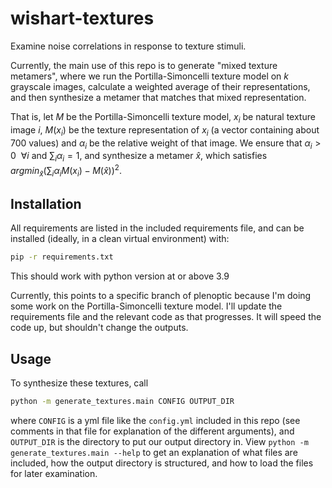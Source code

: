 # wishart-textures

Examine noise correlations in response to texture stimuli.

Currently, the main use of this repo is to generate "mixed texture metamers",
where we run the Portilla-Simoncelli texture model on $k$ grayscale images,
calculate a weighted average of their representations, and then synthesize a
metamer that matches that mixed representation.

That is, let $M$ be the Portilla-Simoncelli texture model, $x_i$ be natural
texture image $i$, $M(x_i)$ be the texture representation of $x_i$ (a vector
containing about 700 values) and $\alpha_i$ be the relative weight of that
image. We ensure that $\alpha_i > 0\ \ \forall i$ and $\sum_i \alpha_i = 1$, and
synthesize a metamer $\hat{x}$, which satisfies $argmin_{\hat{x}} (\sum_i\alpha_i
M(x_{i}) - M(\hat{x}))^2$.

## Installation

All requirements are listed in the included requirements file, and can be
installed (ideally, in a clean virtual environment) with:

``` sh
pip -r requirements.txt
```

This should work with python version at or above 3.9

Currently, this points to a specific branch of plenoptic because I'm doing some
work on the Portilla-Simoncelli texture model. I'll update the requirements file
and the relevant code as that progresses. It will speed the code up, but
shouldn't change the outputs.

## Usage

To synthesize these textures, call

``` sh
python -m generate_textures.main CONFIG OUTPUT_DIR
```

where `CONFIG` is a yml file like the `config.yml` included in this repo (see
comments in that file for explanation of the different arguments), and
`OUTPUT_DIR` is the directory to put our output directory in. View `python -m
generate_textures.main --help` to get an explanation of what files are included,
how the output directory is structured, and how to load the files for later
examination.
